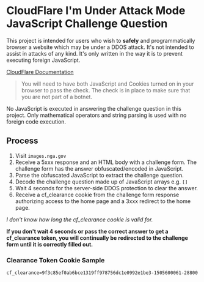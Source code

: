 # CloudFlare I'm Under Attack Mode JavaScript Challenge Question

This project is intended for users who wish to **safely** and programmatically browser a website which may be under a DDOS attack. It's not intended to assist in attacks of any kind. It's only written in the way it is to prevent executing foreign JavaScript.

[CloudFlare Documentation](https://support.cloudflare.com/hc/en-us/articles/200170076-What-does-I-m-Under-Attack-Mode-do-)

>You will need to have both JavaScript and Cookies turned on in your browser to pass the check. The check is in place to make sure that you are not part of a botnet.


No JavaScript is executed in answering the challenge question in this project. Only mathematical operators and string parsing is used with no foreign code execution.

## Process
1. Visit `images.nga.gov`
2. Receive a 5xxx response and an HTML body with a challenge form. The challenge form has the answer obfuscated/encoded in JavaScript.
3. Parse the obfuscated JavaScript to extract the challenge question.
4. Decode the challenge question made up of JavaScript arrays e.g. `[]`
5. Wait 4 seconds for the server-side DDOS protection to clear the answer.
6. Receive a cf_clearance cookie from the challenge form response authorizing access to the home page and a 3xxx redirect to the home page.

*I don't know how long the cf_clearance cookie is valid for.*

**If you don't wait 4 seconds or pass the correct answer to get a cf_clearance token, you will continually be redirected to the challenge form until it is correctly filled out.**

### Clearance Token Cookie Sample

    cf_clearance=9f3c85ef0ab6bce1319ff978756dc1e0992e1be3-1505600061-28800
